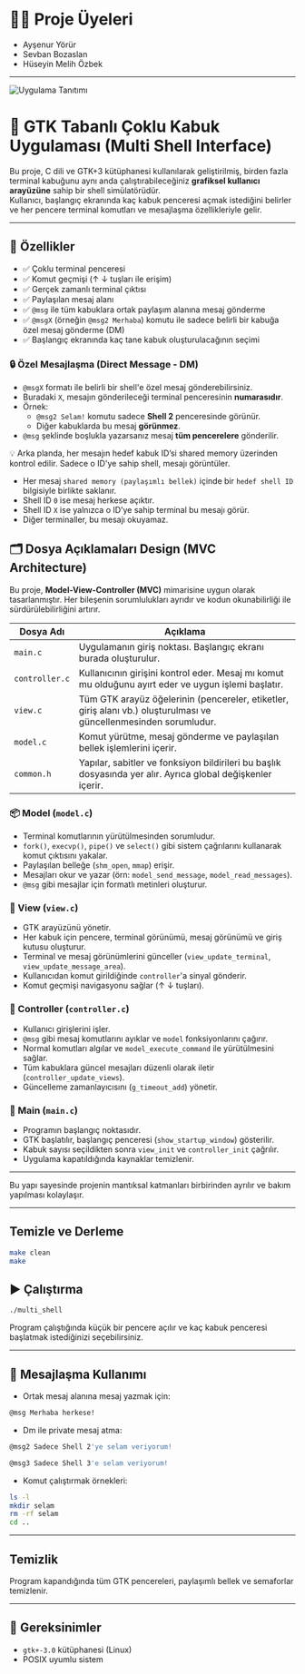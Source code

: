 # 🧑‍💻 Proje Üyeleri

- Ayşenur Yörür
- Sevban Bozaslan
- Hüseyin Melih Özbek
---

![Uygulama Tanıtımı](assets/output.gif)

# 🐚 GTK Tabanlı Çoklu Kabuk Uygulaması (Multi Shell Interface)

Bu proje, C dili ve GTK+3 kütüphanesi kullanılarak geliştirilmiş, birden fazla terminal kabuğunu aynı anda çalıştırabileceğiniz **grafiksel kullanıcı arayüzüne** sahip bir shell simülatörüdür.  
Kullanıcı, başlangıç ekranında kaç kabuk penceresi açmak istediğini belirler ve her pencere terminal komutları ve mesajlaşma özellikleriyle gelir.

---

## 🚀 Özellikler

- ✅ Çoklu terminal penceresi
- ✅ Komut geçmişi (↑ ↓ tuşları ile erişim)
- ✅ Gerçek zamanlı terminal çıktısı
- ✅ Paylaşılan mesaj alanı
- ✅ `@msg` ile tüm kabuklara ortak paylaşım alanına mesaj gönderme
- ✅ `@msgX` (örneğin `@msg2 Merhaba`) komutu ile sadece belirli bir kabuğa özel mesaj gönderme (DM)
- ✅ Başlangıç ekranında kaç tane kabuk oluşturulacağının seçimi

### 🔒 Özel Mesajlaşma (Direct Message - DM)

- `@msgX` formatı ile belirli bir shell'e özel mesaj gönderebilirsiniz.
- Buradaki `X`, mesajın gönderileceği terminal penceresinin **numarasıdır**.
- Örnek:
  - `@msg2 Selam!` komutu sadece **Shell 2** penceresinde görünür.
  - Diğer kabuklarda bu mesaj **görünmez**.
- `@msg` şeklinde boşlukla yazarsanız mesaj **tüm pencerelere** gönderilir.

💡 Arka planda, her mesajın hedef kabuk ID’si shared memory üzerinden kontrol edilir. Sadece o ID'ye sahip shell, mesajı görüntüler.
- Her mesaj `shared memory (paylaşımlı bellek)` içinde bir `hedef shell ID` bilgisiyle birlikte saklanır.
- Shell ID `0` ise mesaj herkese açıktır.
- Shell ID `X` ise yalnızca o ID’ye sahip terminal bu mesajı görür.
- Diğer terminaller, bu mesajı okuyamaz.

## 🗂️ Dosya Açıklamaları Design (MVC Architecture)

Bu proje, **Model-View-Controller (MVC)** mimarisine uygun olarak tasarlanmıştır. Her bileşenin sorumlulukları ayrıdır ve kodun okunabilirliği ile sürdürülebilirliğini artırır.

| Dosya Adı       | Açıklama |
|-----------------|----------|
| `main.c`        | Uygulamanın giriş noktası. Başlangıç ekranı burada oluşturulur. |
| `controller.c`  | Kullanıcının girişini kontrol eder. Mesaj mı komut mu olduğunu ayırt eder ve uygun işlemi başlatır. |
| `view.c`        | Tüm GTK arayüz öğelerinin (pencereler, etiketler, giriş alanı vb.) oluşturulması ve güncellenmesinden sorumludur. |
| `model.c`       | Komut yürütme, mesaj gönderme ve paylaşılan bellek işlemlerini içerir. |
| `common.h`      | Yapılar, sabitler ve fonksiyon bildirileri bu başlık dosyasında yer alır. Ayrıca global değişkenler içerir. |


### 📦 Model (`model.c`)

- Terminal komutlarının yürütülmesinden sorumludur.
- `fork()`, `execvp()`, `pipe()` ve `select()` gibi sistem çağrılarını kullanarak komut çıktısını yakalar.
- Paylaşılan belleğe (`shm_open`, `mmap`) erişir.
- Mesajları okur ve yazar (örn: `model_send_message`, `model_read_messages`).
- `@msg` gibi mesajlar için formatlı metinleri oluşturur.

### 🎨 View (`view.c`)

- GTK arayüzünü yönetir.
- Her kabuk için pencere, terminal görünümü, mesaj görünümü ve giriş kutusu oluşturur.
- Terminal ve mesaj görünümlerini günceller (`view_update_terminal`, `view_update_message_area`).
- Kullanıcıdan komut girildiğinde `controller`'a sinyal gönderir.
- Komut geçmişi navigasyonu sağlar (↑ ↓ tuşları).

### 🧠 Controller (`controller.c`)

- Kullanıcı girişlerini işler.
- `@msg` gibi mesaj komutlarını ayıklar ve `model` fonksiyonlarını çağırır.
- Normal komutları algılar ve `model_execute_command` ile yürütülmesini sağlar.
- Tüm kabuklara güncel mesajları düzenli olarak iletir (`controller_update_views`).
- Güncelleme zamanlayıcısını (`g_timeout_add`) yönetir.

### 🏁 Main (`main.c`)

- Programın başlangıç noktasıdır.
- GTK başlatılır, başlangıç penceresi (`show_startup_window`) gösterilir.
- Kabuk sayısı seçildikten sonra `view_init` ve `controller_init` çağrılır.
- Uygulama kapatıldığında kaynaklar temizlenir.

---

Bu yapı sayesinde projenin mantıksal katmanları birbirinden ayrılır ve bakım yapılması kolaylaşır.

---

## Temizle ve Derleme

```bash
make clean
make
```


## ▶️ Çalıştırma

```bash
./multi_shell
```

Program çalıştığında küçük bir pencere açılır ve kaç kabuk penceresi başlatmak istediğinizi seçebilirsiniz.

---

## 💬 Mesajlaşma Kullanımı

- Ortak mesaj alanına mesaj yazmak için:

```bash
@msg Merhaba herkese!
```

- Dm ile private mesaj atma:

```bash
@msg2 Sadece Shell 2'ye selam veriyorum!

```

```bash
@msg3 Sadece Shell 3'e selam veriyorum!

```

- Komut çalıştırmak örnekleri:

```bash
ls -l
mkdir selam
rm -rf selam
cd ..
```

---

## Temizlik

Program kapandığında tüm GTK pencereleri, paylaşımlı bellek ve semaforlar temizlenir.

---

## 📌 Gereksinimler

- `gtk+-3.0` kütüphanesi (Linux)
- POSIX uyumlu sistem
